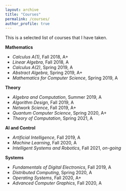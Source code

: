 ```yaml
---
layout: archive
title: "Courses"
permalink: /courses/
author_profile: true
---
```


This is a selected list of courses that I have taken.

**Mathematics**
+ *Calculus A(1)*, Fall 2018, A+
+ *Linear Algebra*, Fall 2018, A
+ *Calculus A(2)*, Spring 2019, A
+ *Abstract Algebra*, Spring 2019, A+
+ *Mathematics for Computer Science*, Spring 2019, A

**Theory**
+ *Algebra and Computation*, Summer 2019, A
+ *Algorithm Design*, Fall 2019, A
+ *Network Science*, Fall 2019, A+
+ *Quantum Computer Science*, Spring 2020, A+
+ *Theory of Computation*, Spring 2021, A

**AI and Control**
+ *Artificial Intelligence*, Fall 2019, A
+ *Machine Learning*, Fall 2020, A
+ *Intelligent Systems and Robotics*, Fall 2021, *on-going*

**Systems**
+ *Fundamentals of Digital Electronics*, Fall 2019, A
+ *Distributed Computing*, Spring 2020, A
+ *Operating Systems*, Fall 2020, A+
+ *Advanced Computer Graphics*, Fall 2020, A